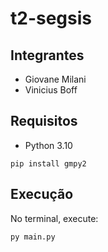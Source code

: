 # t2-segsis

## Integrantes
- Giovane Milani
- Vinicius Boff

## Requisitos
- Python 3.10

```
pip install gmpy2
```

## Execução
No terminal, execute:

```
py main.py
```
